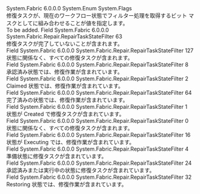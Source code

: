 <Type Name="RepairTaskStateFilter" FullName="System.Fabric.Repair.RepairTaskStateFilter">
  <TypeSignature Language="C#" Value="public enum RepairTaskStateFilter" />
  <TypeSignature Language="ILAsm" Value=".class public auto ansi sealed RepairTaskStateFilter extends System.Enum" />
  <TypeSignature Language="DocId" Value="T:System.Fabric.Repair.RepairTaskStateFilter" />
  <TypeSignature Language="VB.NET" Value="Public Enum RepairTaskStateFilter" />
  <TypeSignature Language="F#" Value="type RepairTaskStateFilter = " />
  <AssemblyInfo>
    <AssemblyName>System.Fabric</AssemblyName>
    <AssemblyVersion>6.0.0.0</AssemblyVersion>
  </AssemblyInfo>
  <Base>
    <BaseTypeName>System.Enum</BaseTypeName>
  </Base>
  <Attributes>
    <Attribute>
      <AttributeName>System.Flags</AttributeName>
    </Attribute>
  </Attributes>
  <Docs>
    <summary>
      <para>修復タスクが、現在のワークフロー状態でフィルター処理を取得するビット マスクとしてに組み合わせることが値を指定します。</para>
    </summary>
    <remarks>To be added.</remarks>
  </Docs>
  <Members>
    <Member MemberName="Active">
      <MemberSignature Language="C#" Value="Active" />
      <MemberSignature Language="ILAsm" Value=".field public static literal valuetype System.Fabric.Repair.RepairTaskStateFilter Active = int32(63)" />
      <MemberSignature Language="DocId" Value="F:System.Fabric.Repair.RepairTaskStateFilter.Active" />
      <MemberSignature Language="VB.NET" Value="Active" />
      <MemberSignature Language="F#" Value="Active = 63" Usage="System.Fabric.Repair.RepairTaskStateFilter.Active" />
      <MemberType>Field</MemberType>
      <AssemblyInfo>
        <AssemblyName>System.Fabric</AssemblyName>
        <AssemblyVersion>6.0.0.0</AssemblyVersion>
      </AssemblyInfo>
      <ReturnValue>
        <ReturnType>System.Fabric.Repair.RepairTaskStateFilter</ReturnType>
      </ReturnValue>
      <MemberValue>63</MemberValue>
      <Docs>
        <summary>
          <para>修復タスクが完了していないことが含まれます。</para>
        </summary>
      </Docs>
    </Member>
    <Member MemberName="All">
      <MemberSignature Language="C#" Value="All" />
      <MemberSignature Language="ILAsm" Value=".field public static literal valuetype System.Fabric.Repair.RepairTaskStateFilter All = int32(127)" />
      <MemberSignature Language="DocId" Value="F:System.Fabric.Repair.RepairTaskStateFilter.All" />
      <MemberSignature Language="VB.NET" Value="All" />
      <MemberSignature Language="F#" Value="All = 127" Usage="System.Fabric.Repair.RepairTaskStateFilter.All" />
      <MemberType>Field</MemberType>
      <AssemblyInfo>
        <AssemblyName>System.Fabric</AssemblyName>
        <AssemblyVersion>6.0.0.0</AssemblyVersion>
      </AssemblyInfo>
      <ReturnValue>
        <ReturnType>System.Fabric.Repair.RepairTaskStateFilter</ReturnType>
      </ReturnValue>
      <MemberValue>127</MemberValue>
      <Docs>
        <summary>
          <para>状態に関係なく、すべての修復タスクが含まれます。</para>
        </summary>
      </Docs>
    </Member>
    <Member MemberName="Approved">
      <MemberSignature Language="C#" Value="Approved" />
      <MemberSignature Language="ILAsm" Value=".field public static literal valuetype System.Fabric.Repair.RepairTaskStateFilter Approved = int32(8)" />
      <MemberSignature Language="DocId" Value="F:System.Fabric.Repair.RepairTaskStateFilter.Approved" />
      <MemberSignature Language="VB.NET" Value="Approved" />
      <MemberSignature Language="F#" Value="Approved = 8" Usage="System.Fabric.Repair.RepairTaskStateFilter.Approved" />
      <MemberType>Field</MemberType>
      <AssemblyInfo>
        <AssemblyName>System.Fabric</AssemblyName>
        <AssemblyVersion>6.0.0.0</AssemblyVersion>
      </AssemblyInfo>
      <ReturnValue>
        <ReturnType>System.Fabric.Repair.RepairTaskStateFilter</ReturnType>
      </ReturnValue>
      <MemberValue>8</MemberValue>
      <Docs>
        <summary>
          <para>承認済み状態では、修復作業が含まれています。</para>
        </summary>
      </Docs>
    </Member>
    <Member MemberName="Claimed">
      <MemberSignature Language="C#" Value="Claimed" />
      <MemberSignature Language="ILAsm" Value=".field public static literal valuetype System.Fabric.Repair.RepairTaskStateFilter Claimed = int32(2)" />
      <MemberSignature Language="DocId" Value="F:System.Fabric.Repair.RepairTaskStateFilter.Claimed" />
      <MemberSignature Language="VB.NET" Value="Claimed" />
      <MemberSignature Language="F#" Value="Claimed = 2" Usage="System.Fabric.Repair.RepairTaskStateFilter.Claimed" />
      <MemberType>Field</MemberType>
      <AssemblyInfo>
        <AssemblyName>System.Fabric</AssemblyName>
        <AssemblyVersion>6.0.0.0</AssemblyVersion>
      </AssemblyInfo>
      <ReturnValue>
        <ReturnType>System.Fabric.Repair.RepairTaskStateFilter</ReturnType>
      </ReturnValue>
      <MemberValue>2</MemberValue>
      <Docs>
        <summary>
          <para>Claimed 状態では、修復作業が含まれています。</para>
        </summary>
      </Docs>
    </Member>
    <Member MemberName="Completed">
      <MemberSignature Language="C#" Value="Completed" />
      <MemberSignature Language="ILAsm" Value=".field public static literal valuetype System.Fabric.Repair.RepairTaskStateFilter Completed = int32(64)" />
      <MemberSignature Language="DocId" Value="F:System.Fabric.Repair.RepairTaskStateFilter.Completed" />
      <MemberSignature Language="VB.NET" Value="Completed" />
      <MemberSignature Language="F#" Value="Completed = 64" Usage="System.Fabric.Repair.RepairTaskStateFilter.Completed" />
      <MemberType>Field</MemberType>
      <AssemblyInfo>
        <AssemblyName>System.Fabric</AssemblyName>
        <AssemblyVersion>6.0.0.0</AssemblyVersion>
      </AssemblyInfo>
      <ReturnValue>
        <ReturnType>System.Fabric.Repair.RepairTaskStateFilter</ReturnType>
      </ReturnValue>
      <MemberValue>64</MemberValue>
      <Docs>
        <summary>
          <para>完了済みの状態では、修復作業が含まれています。</para>
        </summary>
      </Docs>
    </Member>
    <Member MemberName="Created">
      <MemberSignature Language="C#" Value="Created" />
      <MemberSignature Language="ILAsm" Value=".field public static literal valuetype System.Fabric.Repair.RepairTaskStateFilter Created = int32(1)" />
      <MemberSignature Language="DocId" Value="F:System.Fabric.Repair.RepairTaskStateFilter.Created" />
      <MemberSignature Language="VB.NET" Value="Created" />
      <MemberSignature Language="F#" Value="Created = 1" Usage="System.Fabric.Repair.RepairTaskStateFilter.Created" />
      <MemberType>Field</MemberType>
      <AssemblyInfo>
        <AssemblyName>System.Fabric</AssemblyName>
        <AssemblyVersion>6.0.0.0</AssemblyVersion>
      </AssemblyInfo>
      <ReturnValue>
        <ReturnType>System.Fabric.Repair.RepairTaskStateFilter</ReturnType>
      </ReturnValue>
      <MemberValue>1</MemberValue>
      <Docs>
        <summary>
          <para>状態が Created で修復タスクが含まれています。</para>
        </summary>
      </Docs>
    </Member>
    <Member MemberName="Default">
      <MemberSignature Language="C#" Value="Default" />
      <MemberSignature Language="ILAsm" Value=".field public static literal valuetype System.Fabric.Repair.RepairTaskStateFilter Default = int32(0)" />
      <MemberSignature Language="DocId" Value="F:System.Fabric.Repair.RepairTaskStateFilter.Default" />
      <MemberSignature Language="VB.NET" Value="Default" />
      <MemberSignature Language="F#" Value="Default = 0" Usage="System.Fabric.Repair.RepairTaskStateFilter.Default" />
      <MemberType>Field</MemberType>
      <AssemblyInfo>
        <AssemblyName>System.Fabric</AssemblyName>
        <AssemblyVersion>6.0.0.0</AssemblyVersion>
      </AssemblyInfo>
      <ReturnValue>
        <ReturnType>System.Fabric.Repair.RepairTaskStateFilter</ReturnType>
      </ReturnValue>
      <MemberValue>0</MemberValue>
      <Docs>
        <summary>
          <para>状態に関係なく、すべての修復タスクが含まれます。</para>
        </summary>
      </Docs>
    </Member>
    <Member MemberName="Executing">
      <MemberSignature Language="C#" Value="Executing" />
      <MemberSignature Language="ILAsm" Value=".field public static literal valuetype System.Fabric.Repair.RepairTaskStateFilter Executing = int32(16)" />
      <MemberSignature Language="DocId" Value="F:System.Fabric.Repair.RepairTaskStateFilter.Executing" />
      <MemberSignature Language="VB.NET" Value="Executing" />
      <MemberSignature Language="F#" Value="Executing = 16" Usage="System.Fabric.Repair.RepairTaskStateFilter.Executing" />
      <MemberType>Field</MemberType>
      <AssemblyInfo>
        <AssemblyName>System.Fabric</AssemblyName>
        <AssemblyVersion>6.0.0.0</AssemblyVersion>
      </AssemblyInfo>
      <ReturnValue>
        <ReturnType>System.Fabric.Repair.RepairTaskStateFilter</ReturnType>
      </ReturnValue>
      <MemberValue>16</MemberValue>
      <Docs>
        <summary>
          <para>状態が Executing では、修復作業が含まれています。</para>
        </summary>
      </Docs>
    </Member>
    <Member MemberName="Preparing">
      <MemberSignature Language="C#" Value="Preparing" />
      <MemberSignature Language="ILAsm" Value=".field public static literal valuetype System.Fabric.Repair.RepairTaskStateFilter Preparing = int32(4)" />
      <MemberSignature Language="DocId" Value="F:System.Fabric.Repair.RepairTaskStateFilter.Preparing" />
      <MemberSignature Language="VB.NET" Value="Preparing" />
      <MemberSignature Language="F#" Value="Preparing = 4" Usage="System.Fabric.Repair.RepairTaskStateFilter.Preparing" />
      <MemberType>Field</MemberType>
      <AssemblyInfo>
        <AssemblyName>System.Fabric</AssemblyName>
        <AssemblyVersion>6.0.0.0</AssemblyVersion>
      </AssemblyInfo>
      <ReturnValue>
        <ReturnType>System.Fabric.Repair.RepairTaskStateFilter</ReturnType>
      </ReturnValue>
      <MemberValue>4</MemberValue>
      <Docs>
        <summary>
          <para>準備状態に修復タスクが含まれています。</para>
        </summary>
      </Docs>
    </Member>
    <Member MemberName="ReadyToExecute">
      <MemberSignature Language="C#" Value="ReadyToExecute" />
      <MemberSignature Language="ILAsm" Value=".field public static literal valuetype System.Fabric.Repair.RepairTaskStateFilter ReadyToExecute = int32(24)" />
      <MemberSignature Language="DocId" Value="F:System.Fabric.Repair.RepairTaskStateFilter.ReadyToExecute" />
      <MemberSignature Language="VB.NET" Value="ReadyToExecute" />
      <MemberSignature Language="F#" Value="ReadyToExecute = 24" Usage="System.Fabric.Repair.RepairTaskStateFilter.ReadyToExecute" />
      <MemberType>Field</MemberType>
      <AssemblyInfo>
        <AssemblyName>System.Fabric</AssemblyName>
        <AssemblyVersion>6.0.0.0</AssemblyVersion>
      </AssemblyInfo>
      <ReturnValue>
        <ReturnType>System.Fabric.Repair.RepairTaskStateFilter</ReturnType>
      </ReturnValue>
      <MemberValue>24</MemberValue>
      <Docs>
        <summary>
          <para>承認済みまたは実行中の状態に修復タスクが含まれています。</para>
        </summary>
      </Docs>
    </Member>
    <Member MemberName="Restoring">
      <MemberSignature Language="C#" Value="Restoring" />
      <MemberSignature Language="ILAsm" Value=".field public static literal valuetype System.Fabric.Repair.RepairTaskStateFilter Restoring = int32(32)" />
      <MemberSignature Language="DocId" Value="F:System.Fabric.Repair.RepairTaskStateFilter.Restoring" />
      <MemberSignature Language="VB.NET" Value="Restoring" />
      <MemberSignature Language="F#" Value="Restoring = 32" Usage="System.Fabric.Repair.RepairTaskStateFilter.Restoring" />
      <MemberType>Field</MemberType>
      <AssemblyInfo>
        <AssemblyName>System.Fabric</AssemblyName>
        <AssemblyVersion>6.0.0.0</AssemblyVersion>
      </AssemblyInfo>
      <ReturnValue>
        <ReturnType>System.Fabric.Repair.RepairTaskStateFilter</ReturnType>
      </ReturnValue>
      <MemberValue>32</MemberValue>
      <Docs>
        <summary>
          <para>Restoring 状態では、修復作業が含まれています。</para>
        </summary>
      </Docs>
    </Member>
  </Members>
</Type>